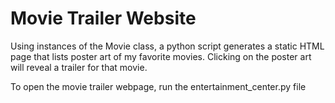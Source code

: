 # Movie Trailer Website

Using instances of the Movie class, a python script generates a static HTML page that lists poster art of my favorite movies. Clicking on the poster art will reveal a trailer for that movie.

To open the movie trailer webpage, run the entertainment_center.py file
